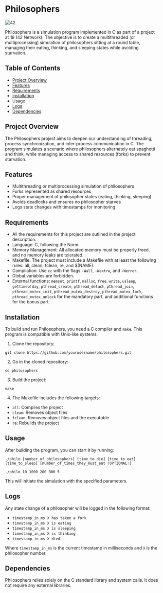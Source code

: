 # Philosophers
![42](https://img.shields.io/badge/School-42-black?style=flat-square&logo=42)

Philosophers is a simulation program implemented in C as part of a project at 19 (42 Network). The objective is to create a multithreaded (or multiprocessing) simulation of philosophers sitting at a round table, managing their eating, thinking, and sleeping states while avoiding starvation.

## Table of Contents

- [Project Overview](#project-overview)
- [Features](#features)
- [Requirements](#requirements)
- [Installation](#installation)
- [Usage](#usage)
- [Logs](#logs)
- [Dependencies](#dependencies)

## Project Overview

The Philosophers project aims to deepen our understanding of threading, process synchronization, and inter-process communication in C. The program simulates a scenario where philosophers alternately eat spaghetti and think, while managing access to shared resources (forks) to prevent starvation.

## Features

- Multithreading or multiprocessing simulation of philosophers
- Forks represented as shared resources
- Proper management of philosopher states (eating, thinking, sleeping)
- Avoids deadlocks and ensures no philosopher starves
- Logs state changes with timestamps for monitoring

## Requirements

- All the requirements for this project are outlined in the project description.
- Language: C, following the Norm.
- Memory Management: All allocated memory must be properly freed, and no memory leaks are tolerated.
- Makefile: The project must include a Makefile with at least the following rules: all, clean, fclean, re, and $(NAME).
- Compilation: Use `cc` with the flags `-Wall`, `-Wextra`, and `-Werror`.
- Global variables are forbidden.
- External functions: `memset`, `printf`, `malloc`, `free`, `write`, `usleep`, `gettimeofday`, `pthread_create`, `pthread_detach`, `pthread_join`, `pthread_mutex_init`, `pthread_mutex_destroy`, `pthread_mutex_lock`, `pthread_mutex_unlock` for the mandatory part, and additional functions for the bonus part.

## Installation

To build and run Philosophers, you need a C compiler and `make`. This program is compatible with Unix-like systems.

1. Clone the repository:

```
git clone https://github.com/yourusername/philosophers.git
```

2. Go in the cloned repository:

```
cd philosophers
```

3. Build the project:

```
make
```

4. The Makefile includes the following targets:
- `all`: Compiles the project
- `clean`: Removes object files
- `fclean`: Removes object files and the executable
- `re`: Rebuilds the project

## Usage

After building the program, you can start it by running:

```
./philo [number_of_philosophers] [time_to_die] [time_to_eat] [time_to_sleep] [number_of_times_they_must_eat !OPTIONAL!]
```
```
./philo 10 1000 200 300 5
```
This will initiate the simulation with the specified parameters.

## Logs

Any state change of a philosopher will be logged in the following format:

- `timestamp_in_ms X has taken a fork`
- `timestamp_in_ms X is eating`
- `timestamp_in_ms X is sleeping`
- `timestamp_in_ms X is thinking`
- `timestamp_in_ms X died`

Where `timestamp_in_ms` is the current timestamp in milliseconds and `X` is the philosopher number.

## Dependencies

Philosophers relies solely on the C standard library and system calls. It does not require any external libraries.

